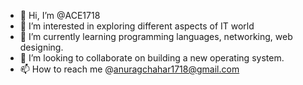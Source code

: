 - 👋 Hi, I’m @ACE1718
- 👀 I’m interested in exploring different aspects of IT world
- 🌱 I’m currently learning programming languages, networking, web designing.
- 💞️ I’m looking to collaborate on building a new operating system.
- 📫 How to reach me @anuragchahar1718@gmail.com

<!---
ACE1718/ACE1718 is a ✨ special ✨ repository because its `README.md` (this file) appears on your GitHub profile.
You can click the Preview link to take a look at your changes.
--->
